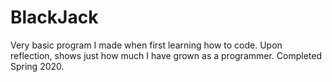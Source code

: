 # BlackJack
Very basic program I made when first learning how to code. Upon reflection, shows just how much I have grown as a programmer. Completed Spring 2020.
